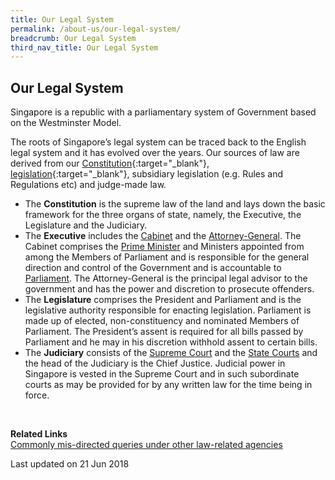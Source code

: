 ```yaml
---
title: Our Legal System
permalink: /about-us/our-legal-system/
breadcrumb: Our Legal System
third_nav_title: Our Legal System
---
```

Our Legal System
---

Singapore is a republic with a parliamentary system of Government based on the Westminster Model.

The roots of Singapore’s legal system can be traced back to the English legal system and it has evolved over the years. Our sources of law are derived from our [Constitution](https://sso.agc.gov.sg/Act/CONS1963){:target="_blank"}, [legislation](https://sso.agc.gov.sg/){:target="_blank"}, subsidiary legislation (e.g. Rules and Regulations etc) and judge-made law.

<ul>
  <li>The <b>Constitution</b> is the supreme law of the land and lays down the basic framework for the three organs of state, namely, the Executive, the Legislature and the Judiciary.</li>
  <li>The <b>Executive</b> includes the <a href="https://www.pmo.gov.sg/the-cabinet" target="_blank">Cabinet</a> and the <a href="https://www.agc.gov.sg/" target="_blank">Attorney-General</a>. The Cabinet comprises the <a href="https://www.pmo.gov.sg/" target="_blank">Prime Minister</a> and Ministers appointed from among the Members of Parliament and is responsible for the general direction and control of the Government and is accountable to <a href="https://www.parliament.gov.sg/" target="_blank">Parliament</a>. The Attorney-General is the principal legal advisor to the government and has the power and discretion to prosecute offenders.</li>
  <li>The <b>Legislature</b> comprises the President and Parliament and is the legislative authority responsible for enacting legislation. Parliament is made up of elected, non-constituency and nominated Members of Parliament. The President’s assent is required for all bills passed by Parliament and he may in his discretion withhold assent to certain bills.</li>
  <li>The <b>Judiciary</b> consists of the <a href="https://www.supremecourt.gov.sg/" target="_blank">Supreme Court</a> and the <a href="https://www.statecourts.gov.sg/" target="_blank">State Courts</a> and the head of the Judiciary is the Chief Justice. Judicial power in Singapore is vested in the Supreme Court and in such subordinate courts as may be provided for by any written law for the time being in force.</li>
</ul><br>

**Related Links**<br>
[Commonly mis-directed queries under other law-related agencies](/about-us/our-legal-system/queries-under-other-law-related-agencies/)

<p class="right-side-updated">Last updated on 21 Jun 2018</p>